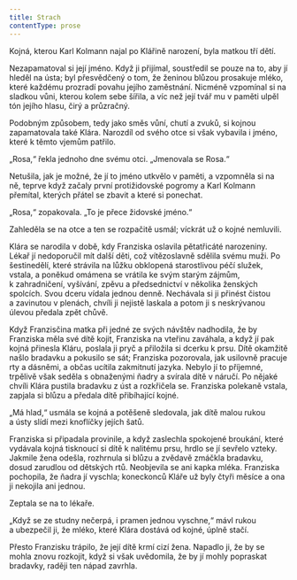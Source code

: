```yaml
---
title: Strach
contentType: prose
---
```


<section>

Kojná, kterou Karl Kolmann najal po Klářině narození, byla matkou tří dětí.

Nezapamatoval si její jméno. Když ji přijímal, soustředil se pouze na to, aby jí hleděl na ústa; byl přesvědčený o tom, že ženinou blůzou prosakuje mléko, které každému prozradí povahu jejího zaměstnání. Nicméně vzpomínal si na sladkou vůni, kterou kolem sebe šířila, a víc než její tvář mu v paměti ulpěl tón jejího hlasu, čirý a průzračný.

Podobným způsobem, tedy jako směs vůní, chutí a zvuků, si kojnou zapamatovala také Klára. Narozdíl od svého otce si však vybavila i jméno, které k těmto vjemům patřilo.

„Rosa,“ řekla jednoho dne svému otci. „Jmenovala se Rosa.“

Netušila, jak je možné, že jí to jméno utkvělo v paměti, a vzpomněla si na ně, teprve když začaly první protižidovské pogromy a Karl Kolmann přemítal, kterých přátel se zbavit a které si ponechat.

„Rosa,“ zopakovala. „To je přece židovské jméno.“

Zahleděla se na otce a ten se rozpačitě usmál; víckrát už o kojné nemluvili.

Klára se narodila v době, kdy Franziska oslavila pětatřicáté narozeniny. Lékař jí nedoporučil mít další děti, což vítězoslavně sdělila svému muži. Po šestinedělí, které strávila na lůžku obklopená starostlivou péčí služek, vstala, a poněkud omámena se vrátila ke svým starým zájmům, k zahradničení, vyšívání, zpěvu a předsednictví v několika ženských spolcích. Svou dceru vídala jednou denně. Nechávala si ji přinést čistou a zavinutou v plenách, chvíli ji nejistě laskala a potom ji s neskrývanou úlevou předala zpět chůvě.

Když Franzisčina matka při jedné ze svých návštěv nadhodila, že by Franziska měla své dítě kojit, Franziska na vteřinu zaváhala, a když jí pak kojná přinesla Kláru, poslala ji pryč a přiložila si dcerku k prsu. Dítě okamžitě našlo bradavku a pokusilo se sát; Franziska pozorovala, jak usilovně pracuje rty a dásněmi, a občas ucítila zakmitnutí jazyka. Nebylo jí to příjemné, trpělivě však seděla s obnaženými ňadry a svírala dítě v náručí. Po nějaké chvíli Klára pustila bradavku z úst a rozkřičela se. Franziska polekaně vstala, zapjala si blůzu a předala dítě přibíhající kojné.

„Má hlad,“ usmála se kojná a potěšeně sledovala, jak dítě malou rukou a ústy slídí mezi knoflíčky jejích šatů.

Franziska si připadala provinile, a když zaslechla spokojené broukání, které vydávala kojná tisknoucí si dítě k nalitému prsu, hrdlo se jí sevřelo vzteky. Jakmile žena odešla, rozhrnula si blůzu a zvědavě zmáčkla bradavku, dosud zarudlou od dětských rtů. Neobjevila se ani kapka mléka. Franziska pochopila, že ňadra jí vyschla; koneckonců Kláře už byly čtyři měsíce a ona ji nekojila ani jednou.

Zeptala se na to lékaře.

„Když se ze studny nečerpá, i pramen jednou vyschne,“ mávl rukou a ubezpečil ji, že mléko, které Klára dostává od kojné, úplně stačí.

Přesto Franzisku trápilo, že její dítě krmí cizí žena. Napadlo ji, že by se mohla znovu rozkojit, když si však uvědomila, že by jí mohly popraskat bradavky, raději ten nápad zavrhla.

</section>
